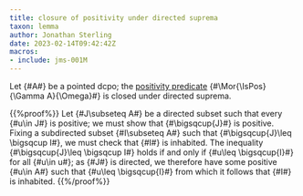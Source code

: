 ```yaml
---
title: closure of positivity under directed suprema
taxon: lemma
author: Jonathan Sterling
date: 2023-02-14T09:42:42Z
macros:
- include: jms-001M
---
```


Let {#A#} be a pointed dcpo; the [positivity predicate](jms-001M) {#\Mor{\IsPos}{\Gamma A}{\Omega}#} is closed under directed suprema.

{{%proof%}}
Let {#J\subseteq A#} be a directed subset such that every {#u\in J#} is positive; we must show that {#\bigsqcup{J}#} is positive. Fixing a subdirected subset {#I\subseteq A#} such that {#\bigsqcup{J}\leq \bigsqcup I#}, we must check that {#I#} is inhabited. The inequality {#\bigsqcup{J}\leq \bigsqcup I#} holds if and only if {#u\leq \bigsqcup{I}#} for all {#u\in u#}; as {#J#} is directed, we therefore have some positive {#u\in A#} such that {#u\leq \bigsqcup{I}#} from which it follows that {#I#} is inhabited.
{{%/proof%}}
